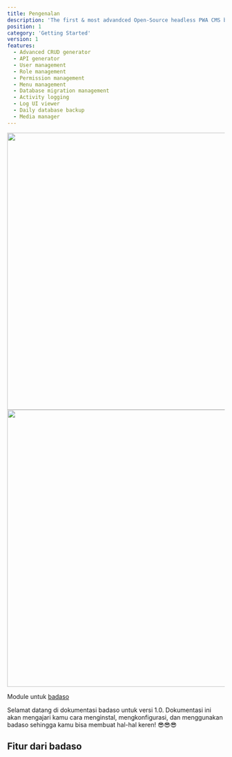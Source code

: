 ```yaml
---
title: Pengenalan
description: 'The first & most advandced Open-Source headless PWA CMS based on Laravel + Vue'
position: 1
category: 'Getting Started'
version: 1
features:
  - Advanced CRUD generator
  - API generator
  - User management
  - Role management
  - Permission management
  - Menu management
  - Database migration management
  - Activity logging
  - Log UI viewer
  - Daily database backup
  - Media manager
---
```


<img src="/preview.png" class="light-img" width="1280" height="640" alt=""/>
<img src="/preview-dark.png" class="dark-img" width="1280" height="640" alt=""/>

Module untuk <a href="https://badaso.uatech.co.id/" target="_blank" class="font-bold">badaso</a>

Selamat datang di dokumentasi badaso untuk versi 1.0. Dokumentasi ini akan mengajari kamu cara menginstal, mengkonfigurasi, dan menggunakan badaso sehingga kamu bisa membuat hal-hal keren! 😎😎😎

<h2 class="text-2xl font-bold">Fitur dari badaso</h2>

<list :items="features"></list>
